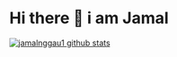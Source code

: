 # Hi there 👋 i am Jamal
[![jamalnggau1 github stats](https://github-readme-stats.vercel.app/api?username=jamalnggau1&show_icons=true&theme=dracula)](https://github.com/jamalnggau1)















